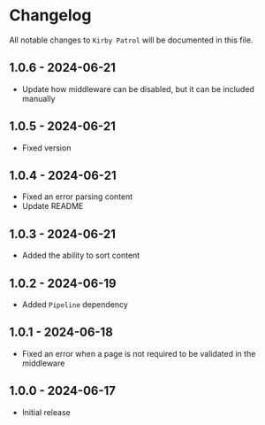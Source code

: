 # Changelog

All notable changes to `Kirby Patrol` will be documented in this file.

## 1.0.6 - 2024-06-21

- Update how middleware can be disabled, but it can be included manually

## 1.0.5 - 2024-06-21

- Fixed version

## 1.0.4 - 2024-06-21

- Fixed an error parsing content
- Update README

## 1.0.3 - 2024-06-21

- Added the ability to sort content

## 1.0.2 - 2024-06-19

- Added `Pipeline` dependency

## 1.0.1 - 2024-06-18

- Fixed an error when a page is not required to be validated in the middleware

## 1.0.0 - 2024-06-17

- Initial release
